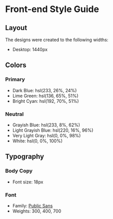 # Front-end Style Guide

## Layout

The designs were created to the following widths:

- Desktop: 1440px

## Colors

### Primary

- Dark Blue: hsl(233, 26%, 24%)
- Lime Green: hsl(136, 65%, 51%)
- Bright Cyan: hsl(192, 70%, 51%)

### Neutral

- Grayish Blue: hsl(233, 8%, 62%)
- Light Grayish Blue: hsl(220, 16%, 96%)
- Very Light Gray: hsl(0, 0%, 98%)
- White: hsl(0, 0%, 100%)

## Typography

### Body Copy

- Font size: 18px

### Font

- Family: [Public Sans](https://fonts.google.com/specimen/Public+Sans)
- Weights: 300, 400, 700